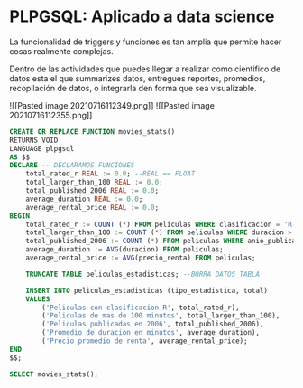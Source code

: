 # PLPGSQL: Aplicado a data science

La funcionalidad de triggers y funciones es tan amplia que permite hacer cosas realmente complejas.

Dentro de las actividades que puedes llegar a realizar como cientifico de datos esta el que summarizes datos, entregues reportes, promedios, recopilación de datos, o integrarla den forma que sea visualizable.

![[Pasted image 20210716112349.png]]
![[Pasted image 20210716112355.png]]

```sql
CREATE OR REPLACE FUNCTION movies_stats()
RETURNS VOID
LANGUAGE plpgsql
AS $$
DECLARE -- DECLARAMOS FUNCIONES
    total_rated_r REAL := 0.0; --REAL == FLOAT
    total_larger_than_100 REAL := 0.0;
    total_published_2006 REAL := 0.0;
    average_duration REAL := 0.0;
    average_rental_price REAL := 0.0;
BEGIN
    total_rated_r := COUNT (*) FROM peliculas WHERE clasificacion = 'R';
    total_larger_than_100 := COUNT (*) FROM peliculas WHERE duracion > 100;
    total_published_2006 := COUNT (*) FROM peliculas WHERE anio_publicacion = 2006;
    average_duration := AVG(duracion) FROM peliculas;
    average_rental_price := AVG(precio_renta) FROM peliculas;

    TRUNCATE TABLE peliculas_estadisticas; --BORRA DATOS TABLA

    INSERT INTO peliculas_estadisticas (tipo_estadistica, total)
    VALUES
        ('Peliculas con clasificacion R', total_rated_r),
        ('Peliculas de mas de 100 minutos', total_larger_than_100),
        ('Peliculas publicadas en 2006', total_published_2006),
        ('Promedio de duracion en minutos', average_duration),
        ('Precio promedio de renta', average_rental_price);
END
$$;

SELECT movies_stats();
```
